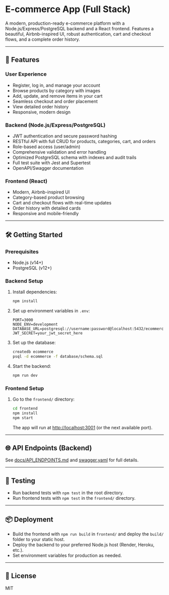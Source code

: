 # E-commerce App (Full Stack)

A modern, production-ready e-commerce platform with a Node.js/Express/PostgreSQL backend and a React frontend. Features a beautiful, Airbnb-inspired UI, robust authentication, cart and checkout flows, and a complete order history.

---

## 🚀 Features

### User Experience
- Register, log in, and manage your account
- Browse products by category with images
- Add, update, and remove items in your cart
- Seamless checkout and order placement
- View detailed order history
- Responsive, modern design

### Backend (Node.js/Express/PostgreSQL)
- JWT authentication and secure password hashing
- RESTful API with full CRUD for products, categories, cart, and orders
- Role-based access (user/admin)
- Comprehensive validation and error handling
- Optimized PostgreSQL schema with indexes and audit trails
- Full test suite with Jest and Supertest
- OpenAPI/Swagger documentation

### Frontend (React)
- Modern, Airbnb-inspired UI
- Category-based product browsing
- Cart and checkout flows with real-time updates
- Order history with detailed cards
- Responsive and mobile-friendly

---

## 🛠️ Getting Started

### Prerequisites
- Node.js (v14+)
- PostgreSQL (v12+)

### Backend Setup
1. Install dependencies:
   ```bash
   npm install
   ```
2. Set up environment variables in `.env`:
   ```env
   PORT=3000
   NODE_ENV=development
   DATABASE_URL=postgresql://username:password@localhost:5432/ecommerce
   JWT_SECRET=your_jwt_secret_here
   ```
3. Set up the database:
   ```bash
   createdb ecommerce
   psql -d ecommerce -f database/schema.sql
   ```
4. Start the backend:
   ```bash
   npm run dev
   ```

### Frontend Setup
1. Go to the `frontend/` directory:
   ```bash
   cd frontend
   npm install
   npm start
   ```
   The app will run at [http://localhost:3001](http://localhost:3001) (or the next available port).

---

## 🌐 API Endpoints (Backend)
See [docs/API_ENDPOINTS.md](docs/API_ENDPOINTS.md) and [swagger.yaml](swagger.yaml) for full details.

---

## 🧪 Testing
- Run backend tests with `npm test` in the root directory.
- Run frontend tests with `npm test` in the `frontend/` directory.

---

## 📦 Deployment
- Build the frontend with `npm run build` in `frontend/` and deploy the `build/` folder to your static host.
- Deploy the backend to your preferred Node.js host (Render, Heroku, etc.).
- Set environment variables for production as needed.

---

## 📄 License
MIT 